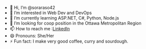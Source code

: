 - 👋 Hi, I’m @soraraso42
- 👀 I’m interested in Web Dev and DevOps
- 🌱 I’m currently learning ASP.NET, C#, Python, Node.js
- 💞️ I’m looking for coop position in the Ottawa Metropolitan Region
- 📫 How to reach me :[LinkedIn](https://www.linkedin.com/in/sora-zhang-9a7b132b2/)
- 😄 Pronouns: She/Her
- ⚡ Fun fact: I make very good coffee, curry and sourdough.

<!---
soraraso42/soraraso42 is a ✨ special ✨ repository because its `README.md` (this file) appears on your GitHub profile.
You can click the Preview link to take a look at your changes.
--->
